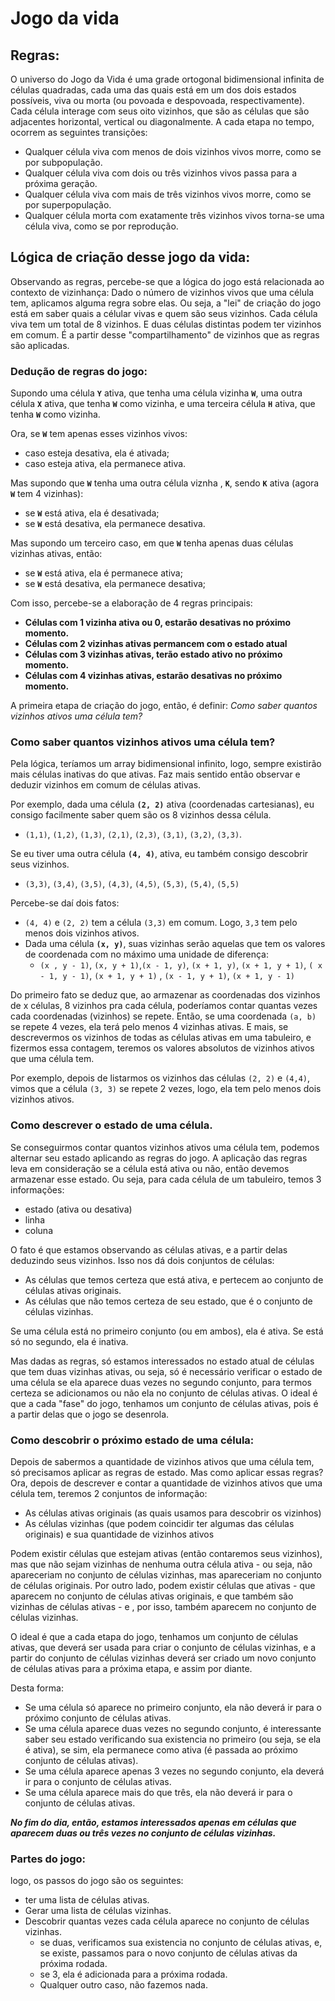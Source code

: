 # Jogo da vida
## Regras:

O universo do Jogo da Vida é uma grade ortogonal bidimensional infinita de células quadradas, cada uma das quais está em um dos dois estados possíveis, viva ou morta (ou povoada e despovoada, respectivamente). Cada célula interage com seus oito vizinhos, que são as células que são adjacentes horizontal, vertical ou diagonalmente. A cada etapa no tempo, ocorrem as seguintes transições:

- Qualquer célula viva com menos de dois vizinhos vivos morre, como se por subpopulação.
- Qualquer célula viva com dois ou três vizinhos vivos passa para a próxima geração.
- Qualquer célula viva com mais de três vizinhos vivos morre, como se por superpopulação.
- Qualquer célula morta com exatamente três vizinhos vivos torna-se uma célula viva, como se por reprodução.


## Lógica de criação desse jogo da vida:

Observando as regras, percebe-se que a lógica do jogo está relacionada ao contexto de vizinhança: Dado o número de vizinhos vivos que uma célula tem, aplicamos alguma regra sobre elas. Ou seja, a "lei" de criação do jogo está em saber quais a célular vivas e quem são seus vizinhos. Cada célula viva tem um total de 8 vizinhos. E duas células distintas podem ter vizinhos em comum. É a partir desse "compartilhamento" de vizinhos que as regras são aplicadas.

### Dedução de regras do jogo:

Supondo uma célula **`Y`** ativa, que tenha uma célula vizinha **`W`**,
uma outra célula **`X`** ativa, que tenha **`W`** como vizinha,
e uma terceira célula **`H`** ativa, que tenha **`W`** como vizinha.

Ora, se **`W`** tem apenas esses vizinhos vivos:
- caso esteja desativa, ela é ativada;
- caso esteja ativa, ela permanece ativa.

Mas supondo que **`W`** tenha uma outra célula viznha , **`K`**, sendo **`K`** ativa (agora **`W`** tem 4 vizinhas):
- se **`W`** está ativa, ela é desativada;
- se **`W`** está desativa, ela permanece desativa.

Mas supondo um terceiro caso, em que **`W`** tenha apenas duas células vizinhas ativas, então:
- se **`W`** está ativa, ela é permanece ativa;
- se **`W`** está desativa, ela permanece desativa;

Com isso, percebe-se a elaboração de 4 regras principais:
- **Células com 1 vizinha ativa ou 0, estarão desativas no próximo momento.**
- **Células com 2 vizinhas ativas permancem com o estado atual**
- **Células com 3 vizinhas ativas, terão estado ativo no próximo momento.**
- **Células com 4 vizinhas ativas, estarão desativas no próximo momento.**

A primeira etapa de criação do jogo, então, é definir: *Como saber quantos vizinhos ativos uma célula tem?*

### Como saber quantos vizinhos ativos uma célula tem?

Pela lógica, teríamos um array bidimensional infinito, logo, sempre existirão mais células inativas do que ativas. Faz mais sentido então observar e deduzir vizinhos em comum de células ativas.

Por exemplo, dada uma célula **`(2, 2)`** ativa (coordenadas cartesianas), eu consigo facilmente saber quem são os 8 vizinhos dessa célula.
- `(1,1)`, `(1,2)`, `(1,3)`, `(2,1)`, `(2,3)`, `(3,1)`, `(3,2)`, `(3,3)`.

Se eu tiver uma outra célula **`(4, 4)`**, ativa, eu também consigo descobrir seus vizinhos.
- `(3,3)`, `(3,4)`, `(3,5)`, `(4,3)`, `(4,5)`, `(5,3)`, `(5,4)`, `(5,5)`

Percebe-se daí dois fatos:

- `(4, 4)` e `(2, 2)` tem a célula `(3,3)` em comum. Logo, `3,3` tem pelo menos dois vizinhos ativos.
- Dada uma célula **`(x, y)`**, suas vizinhas serão aquelas que tem os valores de coordenada com no máximo uma unidade de diferença:
  - `(x , y - 1)`, `(x, y + 1)`,`(x - 1, y)`, `(x + 1, y)`, `(x + 1, y + 1)`, `( x - 1, y - 1)`, `(x + 1, y + 1)` , `(x - 1, y + 1)`, `(x + 1, y - 1)`

Do primeiro fato se deduz que, ao armazenar as coordenadas dos vizinhos de x células, 8 vizinhos pra cada célula, poderíamos contar quantas vezes cada coordenadas (vizinhos) se repete. Então, se uma coordenada `(a, b)` se repete 4 vezes, ela terá pelo menos 4 vizinhas ativas.
E mais, se descrevermos os vizinhos de todas as células ativas em uma tabuleiro, e fizermos essa contagem, teremos os valores absolutos de vizinhos ativos que uma célula tem.

Por exemplo, depois de listarmos os vizinhos das células `(2, 2)` e `(4,4)`, vimos que a célula `(3, 3)` se repete 2 vezes, logo, ela tem pelo menos dois vizinhos ativos.

### Como descrever o estado de uma célula.

Se conseguirmos contar quantos vizinhos ativos uma célula tem, podemos alternar seu estado aplicando as regras do jogo. A aplicação das regras leva em consideração se a célula está ativa ou não, então devemos armazenar esse estado.
Ou seja, para cada célula de um tabuleiro, temos 3 informações:
- estado (ativa ou desativa)
- linha
- coluna

O fato é que estamos observando as células ativas, e a partir delas deduzindo seus vizinhos. Isso nos dá dois conjuntos de células:
- As células que temos certeza que está ativa, e pertecem ao conjunto de células ativas originais.
- As células que não temos certeza de seu estado, que é o conjunto de células vizinhas.

Se uma célula está no primeiro conjunto (ou em ambos), ela é ativa. Se está só no segundo, ela é inativa.

Mas dadas as regras, só estamos interessados no estado atual de células que tem duas vizinhas ativas, ou seja, só é necessário verificar o estado de uma célula se ela aparece duas vezes no segundo conjunto, para termos certeza se adicionamos ou não ela no conjunto de células ativas.
O ideal é que a cada "fase" do jogo, tenhamos um conjunto de células ativas, pois é a partir delas que o jogo se desenrola.


### Como descobrir o próximo estado de uma célula:
Depois de sabermos a quantidade de vizinhos ativos que uma célula tem, só precisamos aplicar as regras de estado.
Mas como aplicar essas regras?
Ora, depois de descrever e contar a quantidade de vizinhos ativos que uma célula tem, teremos 2 conjuntos de informação:
- As células ativas originais (as quais usamos para descobrir os vizinhos)
- As células vizinhas (que podem coincidir ter algumas das células originais) e sua quantidade de vizinhos ativos

Podem existir células que estejam ativas (então contaremos seus vizinhos), mas que não sejam vizinhas de nenhuma outra célula ativa - ou seja, não apareceriam no conjunto de células vizinhas, mas apareceriam no conjunto de células originais.
Por outro lado, podem existir células que ativas - que aparecem no conjunto de células ativas originais, e que também são vizinhas de células ativas - e , por isso, também aparecem no conjunto de células vizinhas.

O ideal é que a cada etapa do jogo, tenhamos um conjunto de células ativas, que deverá ser usada para criar o conjunto de células vizinhas, e a partir do conjunto de células vizinhas deverá ser criado um novo conjunto de células ativas para a próxima etapa, e assim por diante.

Desta forma:
- Se uma célula só aparece no primeiro conjunto, ela não deverá ir para o próximo conjunto de células ativas.
- Se uma célula aparece duas vezes no segundo conjunto, é interessante saber seu estado verificando sua existencia no primeiro (ou seja, se ela é ativa), se sim, ela permanece como ativa (é passada ao próximo conjunto de células ativas).
- Se uma célula aparece apenas 3 vezes no segundo conjunto, ela deverá ir para o conjunto de células ativas.
- Se uma célula aparece mais do que três, ela não deverá ir para o conjunto de células ativas.

***No fim do dia, então, estamos interessados apenas em células que aparecem duas ou três vezes no conjunto de células vizinhas.***


### Partes do jogo:
logo, os passos do jogo são os seguintes:
- ter uma lista de células ativas.
- Gerar uma lista de células vizinhas.
- Descobrir quantas vezes cada célula aparece no conjunto de células vizinhas.
    - se duas, verificamos sua existencia no conjunto de células ativas, e, se existe, passamos para o novo conjunto de células ativas da próxima rodada.
    - se 3, ela é adicionada para a próxima rodada.
    - Qualquer outro caso, não fazemos nada.
